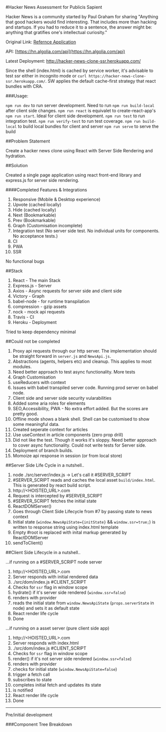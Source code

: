 #Hacker News Assessment for Publicis Sapient

Hacker News is a community started by Paul Graham for sharing &quot;Anything that good hackers
would find interesting. That includes more than hacking and startups. If you had to reduce it to a
sentence, the answer might be: anything that gratifies one&#39;s intellectual curiosity.&quot; 

Original Link: [Refernce Application](https://news.ycombinator.com/) 

API: [https://hn.algolia.com/api](https://hn.algolia.com/api)

Latest Deployment: http://hacker-news-clone-ssr.herokuapp.com/

Since the shell (index.html) is cached by service worker, it's advisable to test ssr either in incognito mode or ```curl https://hacker-news-clone-ssr.herokuapp.com/```. SW applies the default cache-first strategy that react bundles with CRA. 

###Usage:

`npm run dev` to run server development. Need to run `npm run build-local` after client side changes.
`npm run react` is equivalet to create-react-app's `npm run start`. Ideal for client side development.
`npm run test` to run integration test.
`npm run verify-test` to run test coverage.
`npm run build-local` to build local bundles for client and server
`npm run serve` to serve the build

##Problem Statement

Create a hacker news clone using React with Server Side Rendering and hydration.

##Solution

Created a single page application using react front-end library and express.js for server side rendering. 

####Completed Features & Integrations
1) Responsive (Mobile & Desktop experience)
2) Upvote (cached locally)
3) Hide (cached locally)
4) Next (Bookmarkable)
5) Prev (Bookmarkable)
6) Graph (Customisation incomplete)
7) Integration test (No server side test. No individual units for components. No acceptance tests.)
8) CI
9) PWA
10) SSR

No functional bugs

##Stack
1) React - The main Stack
2) Express.js - Server
3) Axios - Async requests for server side and client side
4) Victory - Graph
5) babel-node - for runtime transpilation
6) compression - gzip assets
7) nock - mock api requests
8) Travis - CI
9) Heroku - Deployment

Tried to keep dependency minimal

##Could not be completed

1) Proxy api requests through our http server. The implementation should be straight forward in ```server.js``` and ```NewsApi.js```.
2) Abstractions (agents, helpers etc) and cleanup. This applies to most modules.
3) Need better approach to test async functionality. More tests
4) Graph Customisation
5) useReducers with context
6) Issues with babel transpiled server code. Running prod server on babel node.
7) Client side and server side security vularabilities
8) Added some aria roles for elements
9) SEO,Accessibility, PWA - No extra effort added. But the scores are pretty good. 
10) Offline mode shows a blank shell. Shell can be customised to show some meaningful data.
11) Created seperate context for articles
12) Use useContext in article components (zero prop drill)
13) Did not like the test. Though it works it's sloppy. Need better approach to cover async functionality. Could not write tests for Server side.
14) Deployment of branch builds.
15) Momoize api response in session (or from local store)


##Server Side Life Cycle
in a nutshell..

1) node ./src/server/index.js -> Let's call it #SERVER_SCRIPT
2) #SERVER_SCRIPT reads and caches the local asset ```build/index.html```. This is generated by react build script.
3) http://<HOISTED_URL>.com
4) Request is intercepted by #SERVER_SCRIPT
5) #SERVER_SCRIPT fetches the initial state
6) ReactDOMServer(<App serverState={initstate}/>)
7) Goes through Client Side Lifecycle from #7 by passing state to news context
7) Initial state (```window.NewsApiState={initState}``` && ```window.ssr=true;```) is written to response string using index.html template
8) Empty #root is replaced with inital markup generated by ReactDOMServer
9) sendToClient()

##Client Side Lifecycle 
in a nutshell..

...if running on a #SERVER_SCRIPT node server
1) http://<HOISTED_URL>.com
2) Server responds with initial rendered data
3) ./src/dom/index.js #CLIENT_SCRIPT
4) Checks for ```ssr``` flag in window scope
6) hydrate(<App />) if it's server side rendered (```window.ssr=false```)
7) <App /> renders <NewsDashboard /> with <NewsContext /> provider
8) <NewsContext /> reads the initial state from ```window.NewsApiState``` (```props.serverState``` in node) and sets it as default <API/> state
9) React render life cycle
10) Done

...if running on a asset server (pure client side app)

1) http://<HOISTED_URL>.com
2) Server responds with index.html
3) ./src/dom/index.js #CLIENT_SCRIPT
4) Checks for ```ssr``` flag in window scope
6) render(<App />) if it's not server side rendered (```window.ssr=false```)
7) <App /> renders <NewsDashboard /> with <NewsContext /> provider
8) <NewsContext /> checks for initial state (```window.NewsApiState=false```)
9) <NewsContext /> trigger a <NewsApi/> fetch call
10) <NewsContext /> subscribes to <NewsApi/> state
11) <NewsApi/> completes initial fetch and updates its state
12) <NewsContext /> is notified
13) React render life cycle
14) Done

----------------------------------------------------------

Pre/initial development

###Component Tree Breakdown

<Shell>
  <App  >
    <NewsDashboard>
      <NewsArticleList>
        <NewsArticle>
          <Comments>
          <VoteCount>
          <UpVote>
          <Hide>
          <AuthorName>
          <AuthorWebsite>
          <Time>
          <Title>
        </NewsArticle>
        <NewsArticle>...</NewsArticle>
      </NewsArticleList>
      <NewsArticleNavigation>
        <NextPost>
        <PrevPost>
      </NewsArticleNavigation>
      <Graph></Grapph>
    </NewsDashboard>
  </App>
</Shell>


#Server Side Rendering

Stage 1:
1) Users access Hacker-News-Clone dashboard
2) Express.js server will intercept '/' request
2) DataFetch module will make an api call
4) Create a store with raw data and processed the data
5) Render <App /> to string with store data
6) Content replacement of <div root> and expose raw data as {initialData} in window scope

Stage 2:
1) Respond based on page query
2) Mem-Cache response


#Client Side Rendering

Stage 1:
1) Users access Hacker-News-Clone dashboard
2) Server responds with initial markup and initial data
3) Create a store and process initial data
4) Merge data with local app data (hidden articles, upvotes)
5) Hydra <App /> with store data

Stage 2:
1) Set up Service Worker
2) Enhancements, SEO & Accessibility

#Deployment

#API's

Fetch Pages -> https://hn.algolia.com/api/v1/search?tags=story&page=&hitsPerPage=30



